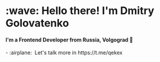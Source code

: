 <h1 align="left">:wave: Hello there! I'm Dmitry Golovatenko</h1>
<h4 align="left">I'm a Frontend Developer from Russia, Volgograd 🧊</h4>
- :airplane: &nbsp;Let's talk more in https://t.me/qekex
